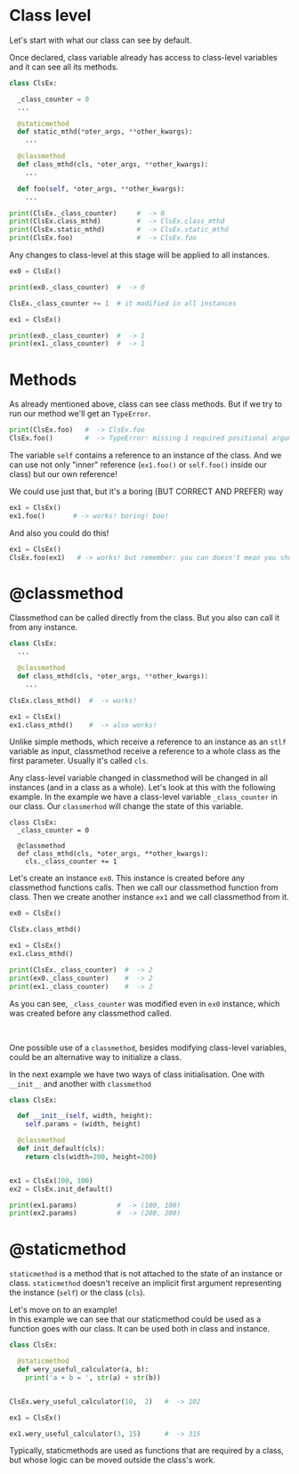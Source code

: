 # Class level

Let's start with what our class can see by default. 
<p>Once declared, class variable already has access to class-level variables and it can see all its methods.</p>

```python
class ClsEx:

  _class_counter = 0
  ...

  @staticmethod
  def static_mthd(*oter_args, **other_kwargs):
    ...

  @classmethod
  def class_mthd(cls, *oter_args, **other_kwargs):
    ...

  def foo(self, *oter_args, **other_kwargs):
    ...

print(ClsEx._class_counter)     #  -> 0              
print(ClsEx.class_mthd)         #  -> ClsEx.class_mthd
print(ClsEx.static_mthd)        #  -> ClsEx.static_mthd
print(ClsEx.foo)                #  -> ClsEx.foo

```

Any changes to class-level at this stage will be applied to all instances.

```python
ex0 = ClsEx()

print(ex0._class_counter)  #  -> 0

ClsEx._class_counter += 1  # it modified in all instances

ex1 = ClsEx()

print(ex0._class_counter)  #  -> 1
print(ex1._class_counter)  #  -> 1

```

# Methods

As already mentioned above, class can see class methods. But if we try to run our method we'll get an `TypeError`.

```python
print(ClsEx.foo)   #  -> ClsEx.foo
ClsEx.foo()        #  -> TypeError: missing 1 required positional argument: 'self'
```
The variable `self` contains a reference to an instance of the class. And we can use not only "inner" reference (`ex1.foo()` or `self.foo()` inside our class) but our own reference!

We could use just that, but it's a boring (BUT CORRECT AND PREFER) way 
```python
ex1 = ClsEx()
ex1.foo()       # -> works! boring! boo!
```
And also you could do this!
```python
ex1 = ClsEx()
ClsEx.foo(ex1)   # -> works! but remember: you can doesn't mean you should
```

# @classmethod

Classmethod can be called directly from the class. But you also can call it from any instance.
```python
class ClsEx:
  ...

  @classmethod
  def class_mthd(cls, *oter_args, **other_kwargs):
    ...

ClsEx.class_mthd()  #  -> works!

ex1 = ClsEx()
ex1.class_mthd()    #  -> also works!
```
Unlike simple methods, which receive a reference to an instance as an `stlf` variable as input, classmethod receive a reference to a whole class as the first parameter. Usually it's called `cls`.

Any class-level variable changed in classmethod will be changed in all instances (and in a class as a whole). Let's look at this with the following example.
In the example we have a class-level variable `_class_counter` in our class. Our `classmerhod` will change the state of this variable. 

```
class ClsEx:
  _class_counter = 0

  @classmethod
  def class_mthd(cls, *oter_args, **other_kwargs):
    cls._class_counter += 1
```

Let's create an instance `ex0`. This instance is created before any classmethod functions calls. Then we call our classmethod function from class. Then we create another instance `ex1` and we call classmethod from it.

```python
ex0 = ClsEx()

ClsEx.class_mthd()  

ex1 = ClsEx() 
ex1.class_mthd()

print(ClsEx._class_counter)  #  -> 2
print(ex0._class_counter)    #  -> 2
print(ex1._class_counter)    #  -> 2
```
 
As you can see, `_class_counter` was modified even in `ex0` instance, which was created before any classmethod called.

<br>

One possible use of a `classmethod`, besides modifying class-level variables, could be an alternative way to initialize a class.

In the next example we have two ways of class initialisation. One with `__init__` and another with `classmethod`

```python
class ClsEx:

  def __init__(self, width, height):
    self.params = (width, height)

  @classmethod
  def init_default(cls):
    return cls(width=200, height=200)


ex1 = ClsEx(100, 100)
ex2 = ClsEx.init_default()

print(ex1.params)          #  -> (100, 100)
print(ex2.params)          #  -> (200, 200)
```

# @staticmethod

`staticmethod` is a method that is not attached to the state of an instance or class. `staticmethod` doesn't receive an implicit first argument representing the instance (`self`) or the class (`cls`).

Let's move on to an example! \
In this example we can see that our staticmethod could be used as a function goes with our class. It can be used both in class and instance.
```python
class ClsEx:

  @staticmethod
  def wery_useful_calculator(a, b):
    print('a + b = ', str(a) + str(b))


ClsEx.wery_useful_calculator(10,  2)   #  -> 102

ex1 = ClsEx()

ex1.wery_useful_calculator(3, 15)      #  -> 315

```
Typically, staticmethods are used as functions that are required by a class, but whose logic can be moved outside the class's work.

